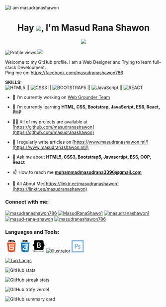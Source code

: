 ![I am masudranashawon](https://github.com/masudranashawon/masudranashawon/blob/main/banner.png)

<h1 align="center">Hay <img src="https://c.tenor.com/yWSRmymbuBkAAAAS/waving-hi.gif" width="45">, I'm Masud Rana Shawon</h1>

<p align="center"><img src="https://readme-typing-svg.demolab.com?font=Roboto&pause=1000&color=0491B5&center=true&width=435&lines=Web+Designer+%7C+Front-end+Developer+%7C+Learner"></p>

![Profile views](https://gpvc.arturio.dev/masudranashawon) 
<a href="https://twitter.com/MasudRanaShawo1">
   <img height="20" src="https://img.shields.io/twitter/follow/MasudRanaShawo1?label=Twitter&logo=twitter&style=flat" />
 </a>

Welcome to my GitHub profile. I am a Web Designer and Trying to learn full-stack Development. <br>
Ping me on: https://facebook.com/masudranashawon786

<strong>SKILLS: </strong><br>
![HTML5](https://img.shields.io/badge/html5-%23E34F26.svg?style=for-the-badge&logo=html5&logoColor=white) || ![CSS3](https://img.shields.io/badge/css3-%231572B6.svg?style=for-the-badge&logo=css3&logoColor=white) || ![BOOTSTRAP5](https://img.shields.io/badge/Bootstrap5-7010ef.svg?style=for-the-badge&logo=bootstrap&logoColor=white)  || ![JavaScript](https://img.shields.io/badge/javascript-%23323330.svg?style=for-the-badge&logo=javascript&logoColor=%23F7DF1E) || ![REACT](https://img.shields.io/badge/React-00ccff.svg?style=for-the-badge&logo=react&logoColor=white)
 

- 🔭 I’m currently working on [Web Grounder Team](https://www.facebook.com/groups/webgrounder)

- 🌱 I’m currently learning **HTML, CSS, Bootstrap, JavaScript, ES6, React, PHP**

- 👨‍💻 All of my projects are available at [https://github.com/masudranashawon](https://github.com/masudranashawon)

- 📝 I regularly write articles on [https://www.masudranashawon.ml/](https://www.masudranashawon.ml/)

- 💬 Ask me about **HTML5, CSS3, Bootstrap5, Javascrtipt, ES6, OOP, React**

- 📫 How to reach me **mohammadmasudrana3396@gmail.com**

- 📄 All About Me:[https://linktr.ee/masudranashawon](https://linktr.ee/masudranashawon)

<h3 align="left">Connect with me:</h3>
<p align="left">
<a href="https://fb.com/masudranashawon786" target="blank"><img align="center" src="https://raw.githubusercontent.com/rahuldkjain/github-profile-readme-generator/master/src/images/icons/Social/facebook.svg" alt="masudranashawon786" height="30" width="40" /></a>
<a href="https://twitter.com/MasudRanaShawo1" target="blank"><img align="center" src="https://raw.githubusercontent.com/rahuldkjain/github-profile-readme-generator/master/src/images/icons/Social/twitter.svg" alt="MasudRanaShawo1" height="30" width="40" /></a>
<a href="https://www.linkedin.com/in/masudranashawon1" target="blank"><img align="center" src="https://raw.githubusercontent.com/rahuldkjain/github-profile-readme-generator/master/src/images/icons/Social/linked-in-alt.svg" alt="masudranashawon1" height="30" width="40" /></a>
<a href="https://codepen.io/masud-rana-shawon" target="blank"><img align="center" src="https://raw.githubusercontent.com/rahuldkjain/github-profile-readme-generator/master/src/images/icons/Social/codepen.svg" alt="masud-rana-shawon" height="30" width="40" /></a>
<a href="https://instagram.com/masudranashawon786" target="blank"><img align="center" src="https://raw.githubusercontent.com/rahuldkjain/github-profile-readme-generator/master/src/images/icons/Social/instagram.svg" alt="masudranashawon786" height="30" width="40" /></a>
</p>

<h3 align="left">Languages and Tools:</h3>
<p align="left"> 
<a href="https://www.w3.org/html/" target="_blank"> <img src="https://raw.githubusercontent.com/devicons/devicon/master/icons/html5/html5-original-wordmark.svg" alt="html5" width="40" height="40"/> </a> 
<a href="https://www.w3schools.com/css/" target="_blank"> <img src="https://raw.githubusercontent.com/devicons/devicon/master/icons/css3/css3-original-wordmark.svg" alt="css3" width="40" height="40"/> </a>
<a href="https://getbootstrap.com" target="_blank"> <img src="https://raw.githubusercontent.com/devicons/devicon/master/icons/bootstrap/bootstrap-plain-wordmark.svg" alt="bootstrap" width="40" height="40"/> </a> 
<a href="https://www.adobe.com/in/products/illustrator.html" target="_blank"> <img src="https://www.vectorlogo.zone/logos/adobe_illustrator/adobe_illustrator-icon.svg" alt="illustrator" width="40" height="40"/> </a> 
<a href="https://www.photoshop.com/en" target="_blank"> <img src="https://raw.githubusercontent.com/devicons/devicon/master/icons/photoshop/photoshop-line.svg" alt="photoshop" width="40" height="40"/> </a> 
</p>



[![Top Langs](https://github-readme-stats.vercel.app/api/top-langs/?username=masudranashawon)](https://github.com/anuraghazra/github-readme-stats)

![GitHub stats](https://github-readme-stats.vercel.app/api?username=masudranashawon&show_icons=true)

![GitHub streak stats](https://github-readme-streak-stats.herokuapp.com/?user=masudranashawon)  

![GitHub trofy vercel](https://github-profile-trophy.vercel.app/?username=masudranashawon)

![GitHub summary card](https://github-profile-summary-cards.vercel.app/api/cards/profile-details?username=masudranashawon&theme=vue)
